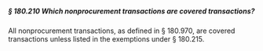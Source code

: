 ##### § 180.210 Which nonprocurement transactions are covered transactions? #####

All nonprocurement transactions, as defined in § 180.970, are covered transactions unless listed in the exemptions under § 180.215.
